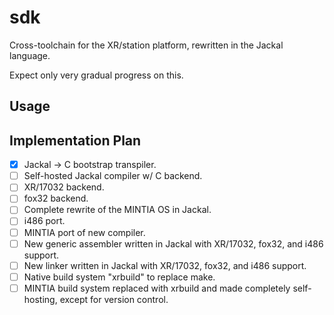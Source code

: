 # sdk

Cross-toolchain for the XR/station platform, rewritten in the Jackal language.

Expect only very gradual progress on this.

## Usage

## Implementation Plan

- [x] Jackal -> C bootstrap transpiler.
- [ ] Self-hosted Jackal compiler w/ C backend.
- [ ] XR/17032 backend.
- [ ] fox32 backend.
- [ ] Complete rewrite of the MINTIA OS in Jackal.
- [ ] i486 port.
- [ ] MINTIA port of new compiler.
- [ ] New generic assembler written in Jackal with XR/17032, fox32, and i486 support.
- [ ] New linker written in Jackal with XR/17032, fox32, and i486 support.
- [ ] Native build system "xrbuild" to replace make.
- [ ] MINTIA build system replaced with xrbuild and made completely self-hosting, except for version control.